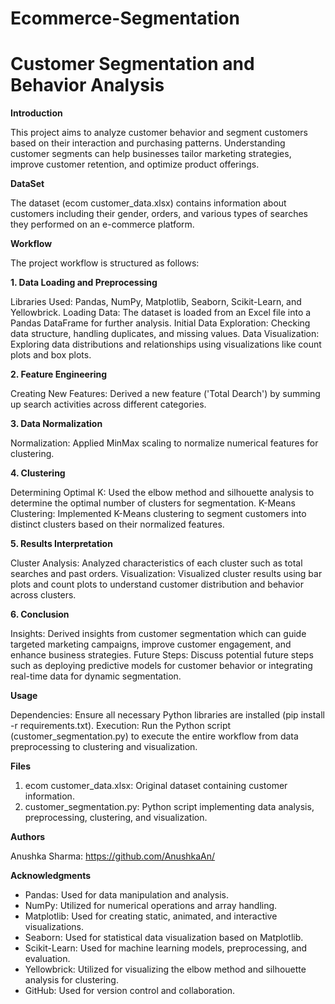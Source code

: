 # Ecommerce-Segmentation

# Customer Segmentation and Behavior Analysis

**Introduction**

This project aims to analyze customer behavior and segment customers based on their interaction and purchasing patterns. Understanding customer segments can help businesses tailor marketing strategies, improve customer retention, and optimize product offerings.

**DataSet**

The dataset (ecom customer_data.xlsx) contains information about customers including their gender, orders, and various types of searches they performed on an e-commerce platform.

**Workflow**

The project workflow is structured as follows:

**1. Data Loading and Preprocessing**

Libraries Used: Pandas, NumPy, Matplotlib, Seaborn, Scikit-Learn, and Yellowbrick.
Loading Data: The dataset is loaded from an Excel file into a Pandas DataFrame for further analysis.
Initial Data Exploration: Checking data structure, handling duplicates, and missing values.
Data Visualization: Exploring data distributions and relationships using visualizations like count plots and box plots.

**2. Feature Engineering**

Creating New Features: Derived a new feature ('Total Dearch') by summing up search activities across different categories.

**3. Data Normalization**

Normalization: Applied MinMax scaling to normalize numerical features for clustering.

**4. Clustering**

Determining Optimal K: Used the elbow method and silhouette analysis to determine the optimal number of clusters for segmentation.
K-Means Clustering: Implemented K-Means clustering to segment customers into distinct clusters based on their normalized features.

**5. Results Interpretation**

Cluster Analysis: Analyzed characteristics of each cluster such as total searches and past orders.
Visualization: Visualized cluster results using bar plots and count plots to understand customer distribution and behavior across clusters.

**6. Conclusion**

Insights: Derived insights from customer segmentation which can guide targeted marketing campaigns, improve customer engagement, and enhance business strategies.
Future Steps: Discuss potential future steps such as deploying predictive models for customer behavior or integrating real-time data for dynamic segmentation.

**Usage**

Dependencies: Ensure all necessary Python libraries are installed (pip install -r requirements.txt).
Execution: Run the Python script (customer_segmentation.py) to execute the entire workflow from data preprocessing to clustering and visualization.

**Files**
1. ecom customer_data.xlsx: Original dataset containing customer information.
2. customer_segmentation.py: Python script implementing data analysis, preprocessing, clustering, and visualization.
   
**Authors**

Anushka Sharma: https://github.com/AnushkaAn/

**Acknowledgments**

- Pandas: Used for data manipulation and analysis.
- NumPy: Utilized for numerical operations and array handling.
- Matplotlib: Used for creating static, animated, and interactive visualizations.
- Seaborn: Used for statistical data visualization based on Matplotlib.
- Scikit-Learn: Used for machine learning models, preprocessing, and evaluation.
- Yellowbrick: Utilized for visualizing the elbow method and silhouette analysis for clustering.
- GitHub: Used for version control and collaboration.



